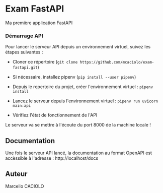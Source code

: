 # Exam FastAPI

Ma première application FastAPI


### Démarrage API

Pour lancer le serveur API depuis un environnement virtuel, suivez les étapes suivantes :

* Cloner ce répertoire (``git clone https://github.com/mcaciolo/exam-fastapi.git``)

* Si nécessaire, installez pipenv (``pip install --user pipenv``)

* Depuis le repertoire du projet, créer l'environnement virtuel : ``pipenv install`` 

* Lancez le serveur depuis l'environnement virtuel : ``pipenv run uvicorn main:api``

* Vérifiez l'état de fonctionnement de l'API 

Le serveur va se mettre à l'écoute du port 8000 de la machine locale !

## Documentation

Une fois le serveur API lancé, la documentation au format OpenAPI est accèssible à l'adresse : http://localhost/docs

## Auteur

Marcello CACIOLO


